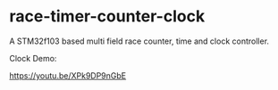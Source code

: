 # race-timer-counter-clock
A STM32f103 based multi field race counter, time and clock controller.

Clock Demo:

https://youtu.be/XPk9DP9nGbE
